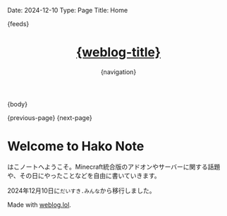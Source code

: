 Date: 2024-12-10
Type: Page
Title: Home

<!DOCTYPE html>
<html lang="ja">
<head>
<title>{weblog-title}</title>
<meta charset="utf-8">
<meta name="viewport" content="width=device-width, initial-scale=1">
{feeds}
<style>
@import url('https://static.omg.lol/type/font-honey.css');
@import url('https://static.omg.lol/type/font-lato-regular.css');
@import url('https://static.omg.lol/type/font-lato-bold.css');
@import url('https://static.omg.lol/type/font-lato-italic.css');
@import url('https://static.omg.lol/type/font-md-io.css');
@import url('https://static.omg.lol/type/fontawesome-free/css/all.css');

:root {
--foreground: #212529;
--background: #f8f9fa;
--link: #0b7285;
--accent: #868e96;
}

@media (prefers-color-scheme: dark) {
:root {
--foreground: #eee;
--background: #222;
--link: #99e9f2;
--accent: #ced4da;
}
}

- {
  box-sizing: border-box;
  }

body {
font-family: 'Lato', sans-serif;
font-size: 120%;
color: var(--foreground);
background: var(--background);
}

header nav ul {
list-style-type: none;
margin: 0;
padding: 0;
}

header nav li {
display: inline-block;
}

header nav li a {
display: block;
text-decoration: none;
margin-right: 1em;
}

h1, h2, h3, h4, h5, h6 {
font-family: 'VC Honey Deck', serif;
margin: 1rem 0;
}

p, li {
line-height: 160%;
}

header, main, footer {
max-width: 60em;
margin: 2em auto;
padding: 0 1em;
}

header {
margin-top: 4em;
}

footer p {
margin-top: 5em;
font-size: 90%;
text-align: center;
}

a:link { color: var(--link); }
a:visited { color: var(--link); }
a:hover { color: var(--link); }
a:active { color: var(--link); }

.post-info, .post-tags {
font-size: 85%;
color: var(--accent);
}

.post-info i:nth-child(2) {
margin-left: .75em;
}

.tag {
background: var(--accent);
color: var(--background) !important;
padding: .3em .4em;
margin: .8em 0 0 .4em;
border-radius: .5em;
text-decoration: none;
display: inline-block;
}

hr {
border: 0;
height: 1px;
background: #333;
margin: 2em 0;
}

code {
padding: .2em .3em;
border: 1px solid var(--accent);
white-space: pre-wrap;
word-wrap: break-word;
}

pre, code {
font-family: 'MD IO 0.4';
font-size: 90%;
}

pre code {
background: #000;
color: #eee;
display: inline-block;
padding: 1em;
white-space: pre-wrap;
word-wrap: break-word;
}

img {
max-width: 100%;
}

table {
border-collapse: collapse;
}

td, th {
padding: .75em;
text-align: left;
border: 1px solid var(--accent);
}

.weblog-title a {
text-decoration: none;
color: var(--foreground);
}

.previous-page + .next-page::before {
content: "\2022";
color: #ccc;
margin: 0 0.75em;
}

.divider::after {
content: "\2022 \2022 \2022";
color: #ccc;
}

</style>
</head>
<body>

<header>
	<h1 class="weblog-title"><a href="{base-path}">{weblog-title}</a></h1>
	{navigation}
</header>

<main>

{body}

<nav>
{previous-page}
{next-page}
</nav>

# Welcome to Hako Note

はこノートへようこそ。Minecraft統合版のアドオンやサーバーに関する話題や、その日にやったことなどを自由に書いていきます。

2024年12月10日に`だいすき.みんな`から移行しました。

</main>

<footer>
	<p>Made with <a href="https://weblog.lol">weblog.lol</a>.</p>
</footer>

</body>
</html>
